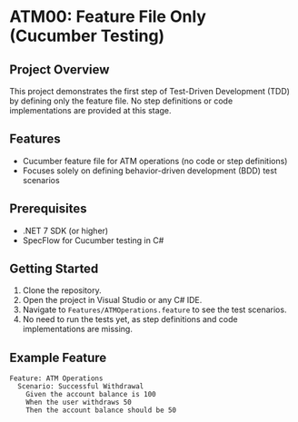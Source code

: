 # ATM00: Feature File Only (Cucumber Testing)

## Project Overview
This project demonstrates the first step of Test-Driven Development (TDD) by defining only the feature file. No step definitions or code implementations are provided at this stage.

## Features
- Cucumber feature file for ATM operations (no code or step definitions)
- Focuses solely on defining behavior-driven development (BDD) test scenarios

## Prerequisites
- .NET 7 SDK (or higher)
- SpecFlow for Cucumber testing in C#

## Getting Started
1. Clone the repository.
2. Open the project in Visual Studio or any C# IDE.
3. Navigate to `Features/ATMOperations.feature` to see the test scenarios.
4. No need to run the tests yet, as step definitions and code implementations are missing.

## Example Feature
```gherkin
Feature: ATM Operations
  Scenario: Successful Withdrawal
    Given the account balance is 100
    When the user withdraws 50
    Then the account balance should be 50
